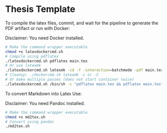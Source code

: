 # Thesis Template

To compile the latex files, commit, and wait for the pipeline to generate the PDF artifact or run with Docker:

Disclaimer: You need Docker installed.

```bash
# Make the command wrapper executable
chmod +x latexdockercmd.sh
# Compile using pdflatex
./latexdockercmd.sh pdflatex main.tex
# Or use latexmk
./latexdockercmd.sh latexmk -cd -f -interaction=batchmode -pdf main.tex
# Cleanup: ./dockercmd.sh latexmk -c or -C
# Or make multiple passes (does not start container twice)
./latexdockercmd.sh /bin/sh -c "pdflatex main.tex && pdflatex main.tex"
```

To convert Markdown into Latex Use:

Disclaimer: You need Pandoc installed.

```bash
# Make the command wrapper executable
chmod +x md2tex.sh
# Convert using pandoc
./md2tex.sh
```